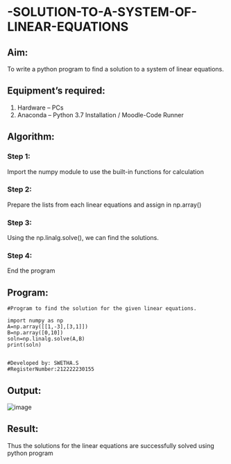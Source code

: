 # -SOLUTION-TO-A-SYSTEM-OF-LINEAR-EQUATIONS
## Aim:
To write a python program to find a solution to a system of linear equations.
## Equipment’s required:
1. 	Hardware – PCs
2. 	Anaconda – Python 3.7 Installation / Moodle-Code Runner
## Algorithm:
### Step 1: 
Import the numpy module to use the built-in functions for calculation
### Step 2: 
Prepare the lists from each linear equations and assign in np.array()
### Step 3: 
Using the np.linalg.solve(), we can find the solutions.
### Step 4: 
End the program
## Program:
```
#Program to find the solution for the given linear equations.

import numpy as np
A=np.array([[1,-3],[3,1]])
B=np.array([0,10])
soln=np.linalg.solve(A,B)
print(soln)


#Developed by: SWETHA.S
#RegisterNumber:212222230155
```
## Output:
![image](https://github.com/swethaselvarajm/-SOLUTION-TO-A-SYSTEM-OF-LINEAR-EQUATIONS/assets/119525603/2175e421-0238-43ac-869c-6110238bddca)

## Result: 
Thus the solutions for the linear equations are successfully solved using python program

